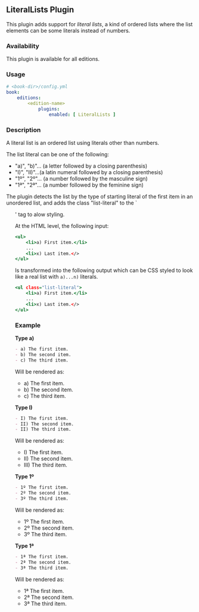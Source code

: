 ## LiteralLists Plugin

This plugin adds support for _literal lists_, a kind of ordered lists where
the list elements can be some literals instead of numbers.

### Availability

This plugin is available for all editions.

### Usage

~~~.yaml
# <book-dir>/config.yml 
book:
    editions:
        <edition-name>
            plugins:
                enabled: [ LiteralLists ]       
~~~ 

### Description

A literal list is an ordered list using literals other than numbers.

The list literal can be one of the following:

- "a)", "b)"... (a letter followed by a closing parenthesis)
- "I)", "II)"...(a latin numeral followed by a closing parenthesis)
- "1º", "2º"... (a number followed by the masculine sign)
- "1ª", "2ª"... (a number followed by the feminine sign)

The plugin detects the list by the type of starting literal of the
first item in an unordered list, and adds the class "list-literal"
to the `<ul>'  tag to alow styling.

At the HTML level, the following input:

~~~.html
<ul>
    <li>a) First item.</li>
    ...
    <li>x) Last item.</>
</ul>
~~~

Is transformed into the following output which can be CSS styled
to look like a real list with `a)...n)` literals.

~~~.html
<ul class="list-literal">
    <li>a) First item.</li>
    ...
    <li>x) Last item.</>
</ul>
~~~

### Example

**Type a)**

~~~.markdown
- a) The first item.
- b) The second item.
- c) The third item.
~~~

Will be rendered as:

- a) The first item.
- b) The second item.
- c) The third item.

**Type I)**

~~~.markdown
- I) The first item.
- II) The second item.
- II) The third item.
~~~

Will be rendered as:

- I) The first item.
- II) The second item.
- III) The third item.

**Type 1º**

~~~.markdown
- 1º The first item.
- 2º The second item.
- 3º The third item.
~~~

Will be rendered as:

- 1º The first item.
- 2º The second item.
- 3º The third item.

**Type 1ª**

~~~.markdown
- 1ª The first item.
- 2ª The second item.
- 3ª The third item.
~~~

Will be rendered as:

- 1ª The first item.
- 2ª The second item.
- 3ª The third item.
